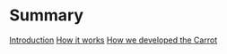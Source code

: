 # Summary

[Introduction](./0_introduction.md)
[How it works](./1_how_it_works.md)
[How we developed the Carrot](./2_tutorial.md)
